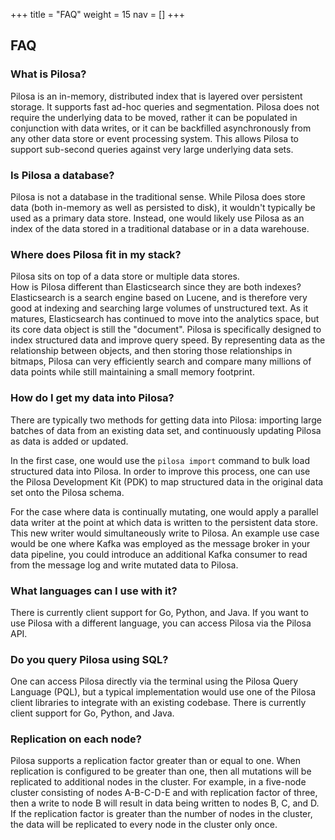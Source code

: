 +++
title = "FAQ"
weight = 15
nav = []
+++

## FAQ

### What is Pilosa?

Pilosa is an in-memory, distributed index that is layered over persistent storage. It supports fast ad-hoc queries and segmentation. Pilosa does not require the underlying data to be moved, rather it can be populated in conjunction with data writes, or it can be backfilled asynchronously from any other data store or event processing system. This allows Pilosa to support sub-second queries against very large underlying data sets.

### Is Pilosa a database?

Pilosa is not a database in the traditional sense. While Pilosa does store data (both in-memory as well as persisted to disk), it wouldn't typically be used as a primary data store. Instead, one would likely use Pilosa as an index of the data stored in a traditional database or in a data warehouse.

### Where does Pilosa fit in my stack?

Pilosa sits on top of a data store or multiple data stores.  
How is Pilosa different than Elasticsearch since they are both indexes?
Elasticsearch is a search engine based on Lucene, and is therefore very good at indexing and searching large volumes of unstructured text. As it matures, Elasticsearch has continued to move into the analytics space, but its core data object is still the "document". Pilosa is specifically designed to index structured data and improve query speed. By representing data as the relationship between objects, and then storing those relationships in bitmaps, Pilosa can very efficiently search and compare many millions of data points while still maintaining a small memory footprint.

### How do I get my data into Pilosa?

There are typically two methods for getting data into Pilosa: importing large batches of data from an existing data set, and continuously updating Pilosa as data is added or updated.

In the first case, one would use the `pilosa import` command to bulk load structured data into Pilosa. In order to improve this process, one can use the Pilosa Development Kit (PDK) to map structured data in the original data set onto the Pilosa schema.

For the case where data is continually mutating, one would apply a parallel data writer at the point at which data is written to the persistent data store. This new writer would simultaneously write to Pilosa. An example use case would be one where Kafka was employed as the message broker in your data pipeline, you could introduce an additional Kafka consumer to read from the message log and write mutated data to Pilosa.

### What languages can I use with it?

There is currently client support for Go, Python, and Java. If you want to use Pilosa with a different language, you can access Pilosa via the Pilosa API.

### Do you query Pilosa using SQL?

One can access Pilosa directly via the terminal using the Pilosa Query Language (PQL), but a typical implementation would use one of the Pilosa client libraries to integrate with an existing codebase. There is currently client support for Go, Python, and Java.


### Replication on each node?

Pilosa supports a replication factor greater than or equal to one. When replication is configured to be greater than one, then all mutations will be replicated to additional nodes in the cluster. For example, in a five-node cluster consisting of nodes A-B-C-D-E and with replication factor of three, then a write to node B will result in data being written to nodes B, C, and D. If the replication factor is greater than the number of nodes in the cluster, the data will be replicated to every node in the cluster only once.
